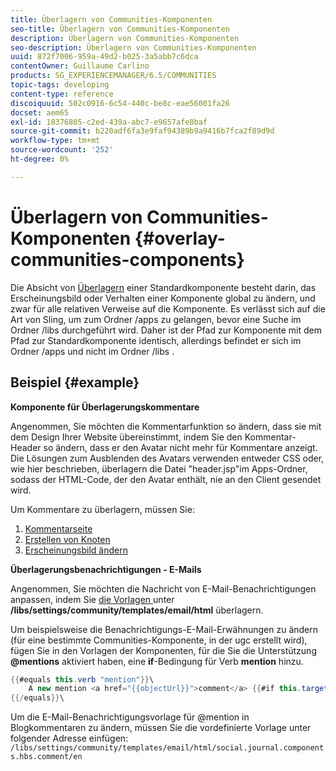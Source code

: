```yaml
---
title: Überlagern von Communities-Komponenten
seo-title: Überlagern von Communities-Komponenten
description: Überlagern von Communities-Komponenten
seo-description: Überlagern von Communities-Komponenten
uuid: 872f7006-959a-49d2-b025-3a5abb7c6dca
contentOwner: Guillaume Carlino
products: SG_EXPERIENCEMANAGER/6.5/COMMUNITIES
topic-tags: developing
content-type: reference
discoiquuid: 502c0916-6c54-440c-be8c-eae56001fa26
docset: aem65
exl-id: 18376805-c2ed-439a-abc7-e9657afe8baf
source-git-commit: b220adf6fa3e9faf94389b9a9416b7fca2f89d9d
workflow-type: tm+mt
source-wordcount: '252'
ht-degree: 0%

---
```


# Überlagern von Communities-Komponenten {#overlay-communities-components}

Die Absicht von [Überlagern](/help/communities/client-customize.md#overlays) einer Standardkomponente besteht darin, das Erscheinungsbild oder Verhalten einer Komponente global zu ändern, und zwar für alle relativen Verweise auf die Komponente. Es verlässt sich auf die Art von Sling, um zum Ordner /apps zu gelangen, bevor eine Suche im Ordner /libs durchgeführt wird. Daher ist der Pfad zur Komponente mit dem Pfad zur Standardkomponente identisch, allerdings befindet er sich im Ordner /apps und nicht im Ordner /libs .

## Beispiel {#example}

**Komponente für Überlagerungskommentare**

Angenommen, Sie möchten die Kommentarfunktion so ändern, dass sie mit dem Design Ihrer Website übereinstimmt, indem Sie den Kommentar-Header so ändern, dass er den Avatar nicht mehr für Kommentare anzeigt. Die Lösungen zum Ausblenden des Avatars verwenden entweder CSS oder, wie hier beschrieben, überlagern die Datei &quot;header.jsp&quot;im Apps-Ordner, sodass der HTML-Code, der den Avatar enthält, nie an den Client gesendet wird.

Um Kommentare zu überlagern, müssen Sie:

1. [Kommentarseite](/help/communities/overlay-create-comments-page.md)
1. [Erstellen von Knoten](/help/communities/overlay-create-nodes.md)
1. [Erscheinungsbild ändern](/help/communities/overlay-alter-appearance.md)

**Überlagerungsbenachrichtigungen - E-Mails**

Angenommen, Sie möchten die Nachricht von E-Mail-Benachrichtigungen anpassen, indem Sie [die Vorlagen ](/help/communities/client-customize.md#overlays) unter **/libs/settings/community/templates/email/html** überlagern.

Um beispielsweise die Benachrichtigungs-E-Mail-Erwähnungen zu ändern (für eine bestimmte Communities-Komponente, in der ugc erstellt wird), fügen Sie in den Vorlagen der Komponenten, für die Sie die Unterstützung **@mentions** aktiviert haben, eine **if**-Bedingung für Verb **mention** hinzu.

```java
{{#equals this.verb "mention"}}\
    A new mention <a href="{{objectUrl}}">comment</a> {{#if this.target.properties.[jcr:title]}}to the article "{{{target.displayName}}}" {{/if}}was added by {{{user.name}}} on {{dateUtil this.published format="EEE, d MMM yyyy HH:mm:ss z"}}.\n \
{{/equals}}\
```

Um die E-Mail-Benachrichtigungsvorlage für @mention in Blogkommentaren zu ändern, müssen Sie die vordefinierte Vorlage unter folgender Adresse einfügen: `/libs/settings/community/templates/email/html/social.journal.components.hbs.comment/en`
